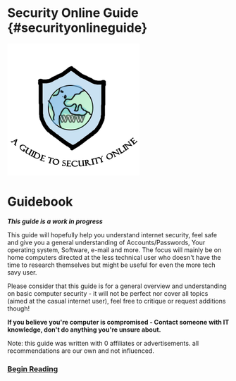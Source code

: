 # Security Online Guide {#securityonlineguide}

![](/assets/Logo.png)

# **Guidebook**

_**This guide is a work in progress**_

This guide will hopefully help you understand internet security, feel safe and give you a general understanding of Accounts/Passwords, Your operating system, Software, e-mail and more. The focus will mainly be on home computers directed at the less technical user who doesn't have the time to research themselves but might be useful for even the more tech savy user.

Please consider that this guide is for a general overview and understanding on basic computer security - it will not be perfect nor cover all topics \(aimed at the casual internet user\), feel free to critique or request additions though!

**If you believe you're computer is compromised - Contact someone with IT knowledge, don't do anything you're unsure about.**

Note: this guide was written with 0 affiliates or advertisements. all recommendations are our own and not influenced.

### [Begin Reading](/general-tips.md)

# 



